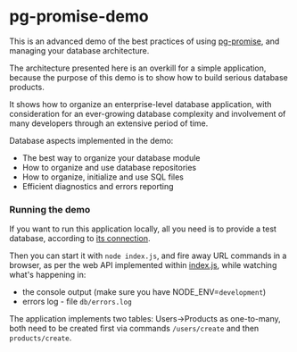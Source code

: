 pg-promise-demo
===============

This is an advanced demo of the best practices of using [pg-promise], and managing
your database architecture.

The architecture presented here is an overkill for a simple application, because
the purpose of this demo is to show how to build serious database products.

It shows how to organize an enterprise-level database application, with consideration
for an ever-growing database complexity and involvement of many developers through an extensive
period of time.

Database aspects implemented in the demo:

* The best way to organize your database module
* How to organize and use database repositories
* How to organize, initialize and use SQL files
* Efficient diagnostics and errors reporting

### Running the demo

If you want to run this application locally, all you need is to provide a test database,
according to [its connection](https://github.com/vitaly-t/pg-promise-demo/blob/master/db/index.js#L29).

Then you can start it with `node index.js`, and fire away URL commands in a browser,
as per the web API implemented within [index.js](https://github.com/vitaly-t/pg-promise-demo/blob/master/index.js),
while watching what's happening in:

* the console output (make sure you have NODE_ENV=`development`)
* errors log - file `db/errors.log`

The application implements two tables: Users->Products as one-to-many, both need to be created first
via commands `/users/create` and then `products/create`.

[pg-promise]:https://github.com/vitaly-t/pg-promise
[pg-monitor]:https://github.com/vitaly-t/pg-monitor
